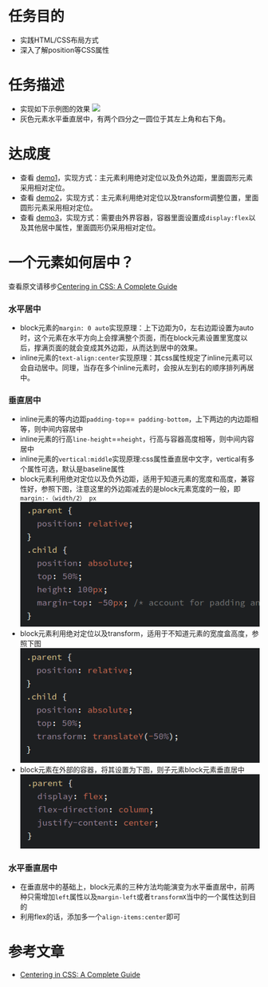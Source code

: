 # 任务目的
* 实践HTML/CSS布局方式
* 深入了解position等CSS属性

# 任务描述
* 实现如下示例图的效果
![](http://7xrp04.com1.z0.glb.clouddn.com/task_1_4_1.png)
* 灰色元素水平垂直居中，有两个四分之一圆位于其左上角和右下角。


# 达成度
* 查看 [demo1](http://codepen.io/StevenYuysy/pen/PNbbRY)，实现方式：主元素利用绝对定位以及负外边距，里面圆形元素采用相对定位。
* 查看 [demo2](http://codepen.io/StevenYuysy/pen/eZBgNr)，实现方式：主元素利用绝对定位以及transform调整位置，里面圆形元素采用相对定位。
* 查看 [demo3](http://codepen.io/StevenYuysy/pen/NNbdGp)，实现方式：需要由外界容器，容器里面设置成``display:flex``以及其他居中属性，里面圆形仍采用相对定位。

# 一个元素如何居中？
查看原文请移步[Centering in CSS: A Complete Guide](https://css-tricks.com/centering-css-complete-guide/)

### 水平居中
* block元素的``margin: 0 auto``实现原理：上下边距为0，左右边距设置为auto时，这个元素在水平方向上会撑满整个页面，而在block元素设置里宽度以后，撑满页面的就会变成其外边距，从而达到居中的效果。
* inline元素的``text-align:center``实现原理：其css属性规定了inline元素可以会自动居中。同理，当存在多个inline元素时，会按从左到右的顺序排列再居中。

### 垂直居中
* inline元素的等内边距``padding-top``==`` padding-bottom``，上下两边的内边距相等，则中间内容居中
* inline元素的行高``line-height``==``height``，行高与容器高度相等，则中间内容居中
* inline元素的``vertical:middle``实现原理:css属性垂直居中文字，vertical有多个属性可选，默认是baseline属性
* block元素利用绝对定位以及负外边距，适用于知道元素的宽度和高度，兼容性好，参照下图，注意这里的外边距减去的是block元素宽度的一般，即``margin:-（width/2） px``
![](img/css0.png)
* block元素利用绝对定位以及transform，适用于不知道元素的宽度盒高度，参照下图
![](img/css1.png)
* block元素在外部的容器，将其设置为下图，则子元素block元素垂直居中
![](img/css2.png)

### 水平垂直居中
* 在垂直居中的基础上，block元素的三种方法均能演变为水平垂直居中，前两种只需增加``left``属性以及``margin-left``或者``transformX``当中的一个属性达到目的
* 利用flex的话，添加多一个``align-items:center``即可


# 参考文章
* [Centering in CSS: A Complete Guide](https://css-tricks.com/centering-css-complete-guide/)

